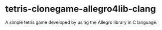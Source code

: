 # tetris-clonegame-allegro4lib-clang
A simple tetris game developed by using the Allegro library in C language.
